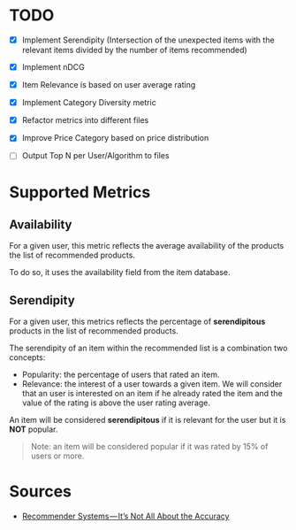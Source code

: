# TODO
- [x] Implement Serendipity (Intersection of the unexpected items with the relevant items divided by the number of items recommended)
- [x] Implement nDCG
- [x] Item Relevance is based on user average rating
- [x] Implement Category Diversity metric
- [x] Refactor metrics into different files
- [x] Improve Price Category based on price distribution
- [ ] Output Top N per User/Algorithm to files


# Supported Metrics
## Availability
For a given user, this metric reflects the average availability of the products the list of recommended products.

To do so, it uses the availability field from the item database.

## Serendipity
For a given user, this metrics reflects the percentage of **serendipitous** products in the list of recommended products.

The serendipity of an item within the recommended list is a combination two concepts:
- Popularity: the percentage of users that rated an item.
- Relevance: the interest of a user towards a given item. We will consider that an user is interested on an item if he already rated the item and the value of the rating is above the user rating average.

An item will be considered **serendipitous** if it is relevant for the user but it is **NOT** popular.

> Note: an item will be considered popular if it was rated by 15% of users or more.

# Sources
- [Recommender Systems — It’s Not All About the Accuracy](https://gab41.lab41.org/recommender-systems-its-not-all-about-the-accuracy-562c7dceeaff)
